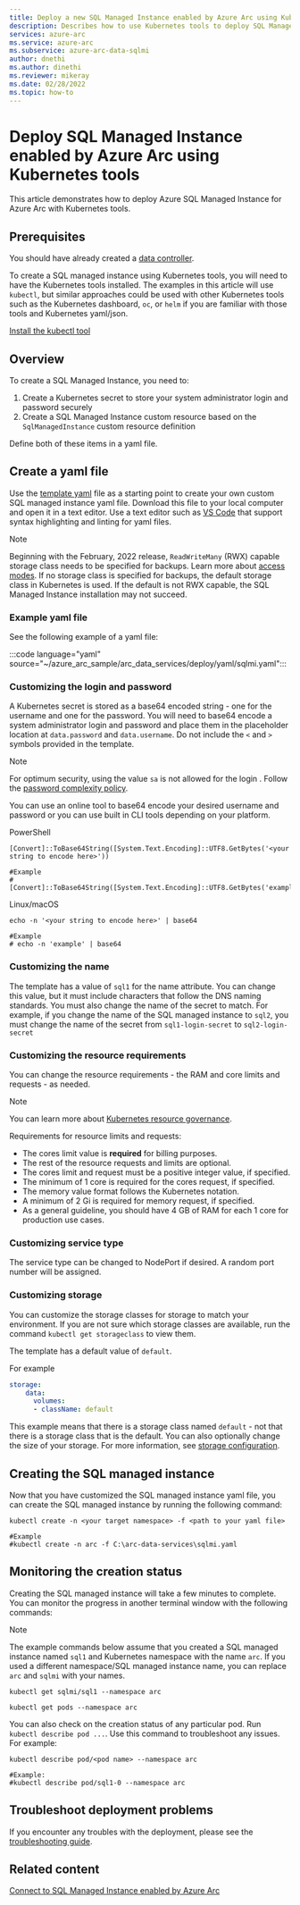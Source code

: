 ```yaml
---
title: Deploy a new SQL Managed Instance enabled by Azure Arc using Kubernetes tools
description: Describes how to use Kubernetes tools to deploy SQL Managed Instance enabled by Azure Arc.
services: azure-arc
ms.service: azure-arc
ms.subservice: azure-arc-data-sqlmi
author: dnethi
ms.author: dinethi
ms.reviewer: mikeray
ms.date: 02/28/2022
ms.topic: how-to
---
```


# Deploy SQL Managed Instance enabled by Azure Arc using Kubernetes tools 

This article demonstrates how to deploy Azure SQL Managed Instance for Azure Arc with Kubernetes tools.

## Prerequisites

You should have already created a [data controller](plan-azure-arc-data-services.md).

To create a SQL managed instance using Kubernetes tools, you will need to have the Kubernetes tools installed. The examples in this article will use `kubectl`, but similar approaches could be used with other Kubernetes tools such as the Kubernetes dashboard, `oc`, or `helm` if you are familiar with those tools and Kubernetes yaml/json.

[Install the kubectl tool](https://kubernetes.io/docs/tasks/tools/install-kubectl/)

## Overview

To create a SQL Managed Instance, you need to:
1. Create a Kubernetes secret to store your system administrator login and password securely
1. Create a SQL Managed Instance custom resource based on the `SqlManagedInstance` custom resource definition

Define both of these items in a yaml file.

## Create a yaml file

Use the [template yaml](https://raw.githubusercontent.com/microsoft/azure_arc/main/arc_data_services/deploy/yaml/sqlmi.yaml) file as a starting point to create your own custom SQL managed instance yaml file. Download this file to your local computer and open it in a text editor. Use a text editor such as [VS Code](https://code.visualstudio.com/download) that support syntax highlighting and linting for yaml files.

> [!NOTE]
> Beginning with the February, 2022 release, `ReadWriteMany` (RWX) capable storage class needs to be specified for backups. Learn more about [access modes](https://kubernetes.io/docs/concepts/storage/persistent-volumes/#access-modes).
> If no storage class is specified for backups, the default storage class in Kubernetes is used. If the default is not RWX capable, the SQL Managed Instance installation may not succeed. 

### Example yaml file

See the following example of a yaml file:

:::code language="yaml" source="~/azure_arc_sample/arc_data_services/deploy/yaml/sqlmi.yaml":::

### Customizing the login and password

A Kubernetes secret is stored as a base64 encoded string - one for the username and one for the password. You will need to base64 encode a system administrator login and password and place them in the placeholder location at `data.password` and `data.username`. Do not include the `<` and `>` symbols provided in the template.

> [!NOTE]
> For optimum security, using the value `sa` is not allowed for the login .
> Follow the [password complexity policy](/sql/relational-databases/security/password-policy#password-complexity).

You can use an online tool to base64 encode your desired username and password or you can use built in CLI tools depending on your platform.

PowerShell

```console
[Convert]::ToBase64String([System.Text.Encoding]::UTF8.GetBytes('<your string to encode here>'))

#Example
#[Convert]::ToBase64String([System.Text.Encoding]::UTF8.GetBytes('example'))
```

Linux/macOS

```console
echo -n '<your string to encode here>' | base64

#Example
# echo -n 'example' | base64
```

### Customizing the name

The template has a value of `sql1` for the name attribute. You can change this value, but it must include characters that follow the DNS naming standards. You must also change the name of the secret to match. For example, if you change the name of the SQL managed instance to `sql2`, you must change the name of the secret from `sql1-login-secret` to `sql2-login-secret`

### Customizing the resource requirements

You can change the resource requirements - the RAM and core limits and requests - as needed. 

> [!NOTE]
> You can learn more about [Kubernetes resource governance](https://kubernetes.io/docs/concepts/configuration/manage-resources-containers/#resource-units-in-kubernetes).

Requirements for resource limits and requests:
- The cores limit value is **required** for billing purposes.
- The rest of the resource requests and limits are optional.
- The cores limit and request must be a positive integer value, if specified.
- The minimum of 1 core is required for the cores request, if specified.
- The memory value format follows the Kubernetes notation. 
- A minimum of 2 Gi is required for memory request, if specified.
- As a general guideline, you should have 4 GB of RAM for each 1 core for production use cases.

### Customizing service type

The service type can be changed to NodePort if desired. A random port number will be assigned.

### Customizing storage

You can customize the storage classes for storage to match your environment. If you are not sure which storage classes are available, run the command `kubectl get storageclass` to view them. 

The template has a default value of `default`. 

For example

```yml
storage:
    data:
      volumes:
      - className: default 
```

This example means that there is a storage class named `default` - not that there is a storage class that is the default. You can also optionally change the size of your storage. For more information, see [storage configuration](./storage-configuration.md).

## Creating the SQL managed instance

Now that you have customized the SQL managed instance yaml file, you can create the SQL managed instance by running the following command:

```console
kubectl create -n <your target namespace> -f <path to your yaml file>

#Example
#kubectl create -n arc -f C:\arc-data-services\sqlmi.yaml
```

## Monitoring the creation status

Creating the SQL managed instance will take a few minutes to complete. You can monitor the progress in another terminal window with the following commands:

> [!NOTE]
>  The example commands below assume that you created a SQL managed instance named `sql1` and Kubernetes namespace with the name `arc`. If you used a different namespace/SQL managed instance name, you can replace `arc` and `sqlmi` with your names.

```console
kubectl get sqlmi/sql1 --namespace arc
```

```console
kubectl get pods --namespace arc
```

You can also check on the creation status of any particular pod. Run `kubectl describe pod ...`. Use this command to troubleshoot any issues. For example:

```console
kubectl describe pod/<pod name> --namespace arc

#Example:
#kubectl describe pod/sql1-0 --namespace arc
```

## Troubleshoot deployment problems

If you encounter any troubles with the deployment, please see the [troubleshooting guide](troubleshoot-guide.md).

## Related content

[Connect to SQL Managed Instance enabled by Azure Arc](connect-managed-instance.md)
